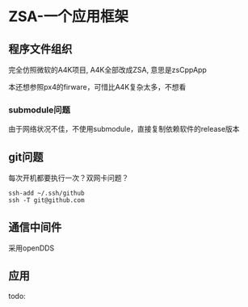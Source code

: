 # ZSA-一个应用框架

## 程序文件组织

完全仿照微软的A4K项目, A4K全部改成ZSA, 意思是zsCppApp

本还想参照px4的firware，可惜比A4K复杂太多，不想看

### submodule问题

由于网络状况不佳，不使用submodule，直接复制依赖软件的release版本

## git问题

每次开机都要执行一次？双网卡问题？

```shell
ssh-add ~/.ssh/github
ssh -T git@github.com
```

## 通信中间件

采用openDDS

## 应用

todo:
